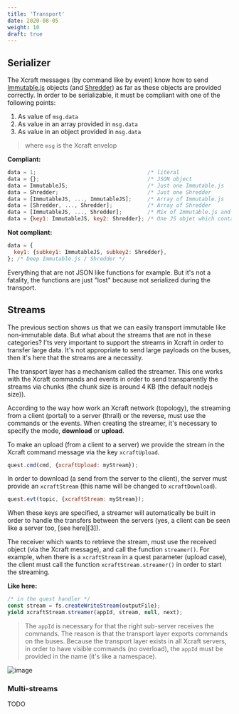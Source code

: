 ```yaml
---
title: 'Transport'
date: 2020-08-05
weight: 10
draft: true
---
```


## Serializer

The Xcraft messages (by command like by event) know how to send
[Immutable.js][1] objects (and [Shredder][2]) as far as these objects are
provided correctly. In order to be serializable, it must be compliant with one
of the following points:

1. As value of `msg.data`
2. As value in an array provided in `msg.data`
3. As value in an object provided in `msg.data`

> where `msg` is the Xcraft envelop

**Compliant:**

```js
data = 1;                                   /* literal                                                */
data = {};                                  /* JSON object                                            */
data = ImmutableJS;                         /* Just one Immutable.js                                  */
data = Shredder;                            /* Just one Shredder                                      */
data = [ImmutableJS, ..., ImmutableJS];     /* Array of Immutable.js                                  */
data = [Shredder, ..., Shredder];           /* Array of Shredder                                      */
data = [ImmutableJS, ..., Shredder];        /* Mix of Immutable.js and Shredder                       */
data = {key1: ImmutableJS, key2: Shredder}; /* One JS objet which contains Immutables.js and Shredder */
```

**Not compliant:**

```js
data = {
  key1: {subkey1: ImmutableJS, subkey2: Shredder},
}; /* Deep Immutable.js / Shredder */
```

Everything that are not JSON like functions for example. But it's not a
fatality, the functions are just "lost" because not serialized during the
transport.

## Streams

The previous section shows us that we can easily transport immutable like
non-immutable data. But what about the streams that are not in these categories?
I'ts very important to support the streams in Xcraft in order to transfer large
data. It's not appropriate to send large payloads on the buses, then it's here
that the streams are a necessity.

The transport layer has a mechanism called the streamer. This one works with the
Xcraft commands and events in order to send transparently the streams via chunks
(the chunk size is around 4 KB (the default nodejs size)).

According to the way how work an Xcraft network (topology), the streaming from a
client (portal) to a server (thrall) or the reverse, must use the commands or
the events. When creating the streamer, it's necessary to specify the mode,
**download** or **upload**.

To make an upload (from a client to a server) we provide the stream in the
Xcraft command message via the key `xcraftUpload`.

```js
quest.cmd(cmd, {xcraftUpload: myStream});
```

In order to download (a send from the server to the client), the server must
provide an `xcraftStream` (this name will be changed to `xcraftDownload`).

```js
quest.evt(topic, {xcraftStream: myStream});
```

When these keys are specified, a streamer will automatically be built in order
to handle the transfers between the servers (yes, a client can be seen like a
server too, [see here][3]).

The receiver which wants to retrieve the stream, must use the received object
(via the Xcraft message), and call the function `streamer()`. For example, when
there is a `xcraftStream` in a quest parameter (upload case), the client must
call the function `xcraftStream.streamer()` in order to start the streaming.

**Like here:**

```js
/* in the quest handler */
const stream = fs.createWriteStream(outputFile);
yield xcraftStream.streamer(appId, stream, null, next);
```

> The `appId` is necessary for that the right sub-server receives the commands.
> The reason is that the transport layer exports commands on the buses. Because
> the transport layer exists in all Xcraft servers, in order to have visible
> commands (no overload), the `appId` must be provided in the name (it's like a
> namespace).

![image](/img/transport.png)

### Multi-streams

TODO

[1]: https://immutable-js.github.io/immutable-js/
[2]: https://github.com/Xcraft-Inc/xcraft-core-shredder
